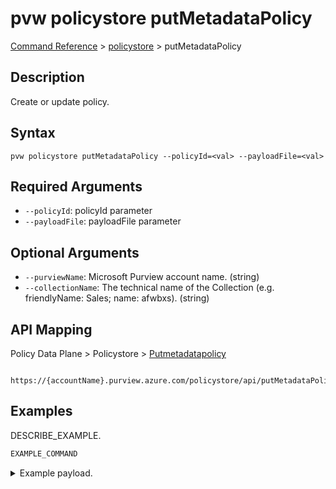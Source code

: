 # pvw policystore putMetadataPolicy
[Command Reference](../../../README.md#command-reference) > [policystore](./main.md) > putMetadataPolicy

## Description
Create or update policy.

## Syntax
```
pvw policystore putMetadataPolicy --policyId=<val> --payloadFile=<val>
```

## Required Arguments
- `--policyId`: policyId parameter
- `--payloadFile`: payloadFile parameter

## Optional Arguments
- `--purviewName`: Microsoft Purview account name. (string)
- `--collectionName`: The technical name of the Collection (e.g. friendlyName: Sales; name: afwbxs). (string)

## API Mapping
Policy Data Plane > Policystore > [Putmetadatapolicy]()
```
 https://{accountName}.purview.azure.com/policystore/api/putMetadataPolicy
```

## Examples
DESCRIBE_EXAMPLE.
```powershell
EXAMPLE_COMMAND
```
<details><summary>Example payload.</summary>
<p>

```json
PASTE_JSON_HERE
```
</p>
</details>